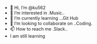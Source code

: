 - 👋 Hi, I’m @ku562
- 👀 I’m interested in .Music..
- 🌱 I’m currently learning ...Git Hub
- 💞️ I’m looking to collaborate on ..Coding.
- 📫 How to reach me .Slack..
- I am still learning

<!---
ku562/ku562 is a ✨ special ✨ repository because its `README.md` (this file) appears on your GitHub profile.
You can click the Preview link to take a look at your changes.
--->

